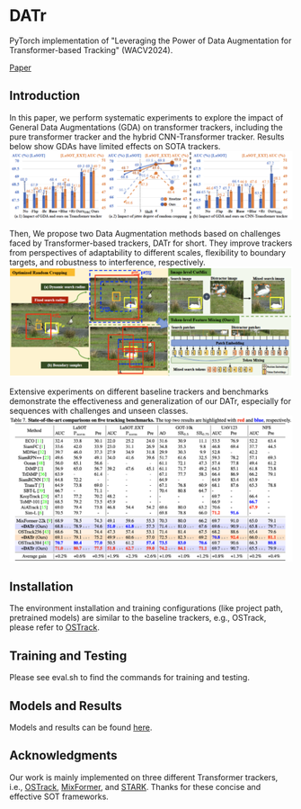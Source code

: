 # DATr 
PyTorch implementation of "Leveraging the Power of Data Augmentation for Transformer-based Tracking" (WACV2024).

[Paper](https://arxiv.org/pdf/2309.08264.pdf)

## Introduction
In this paper, we perform systematic experiments to explore the impact of General Data Augmentations (GDA) on transformer trackers, including the pure transformer tracker and the hybrid CNN-Transformer tracker. Results below show GDAs have limited effects on SOTA trackers.
![DATR figure](experiments.png)

Then, We propose two Data Augmentation methods based on challenges faced by Transformer-based trackers, DATr for short. They improve trackers from perspectives of adaptability to different scales, flexibility to boundary targets, and robustness to interference, respectively.
![DATR figure](framework.png)

Extensive experiments on different baseline trackers and benchmarks demonstrate the effectiveness and generalization of our DATr, especially for sequences with challenges and unseen classes.
![DATR figure](results.png)

## Installation
The environment installation and training configurations (like project path, pretrained models) are similar to the baseline trackers, e.g., OSTrack, please refer to [OSTrack](https://github.com/botaoye/OSTrack). 

## Training and Testing
Please see eval.sh to find the commands for training and testing.

## Models and Results
Models and results can be found [here](https://drive.google.com/drive/folders/19-jBvfFVZxPcvZmy6ZXwtyW6NCnQ6bjY?usp=share_link).

## Acknowledgments
Our work is mainly implemented on three different Transformer trackers, i.e., [OSTrack](https://github.com/botaoye/OSTrack), [MixFormer](https://github.com/MCG-NJU/MixFormer), and [STARK](https://github.com/MasterBin-IIAU/Stark-1). Thanks for these concise and effective SOT frameworks.
